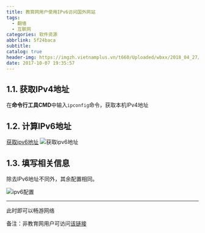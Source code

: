 ```yaml
---
title: 教育网用户使用IPv6访问国外网站
tags:
  - 翻墙
  - 互联网
categories: 软件资源
abbrlink: 5f24baca
subtitle:
catalog: true
header-img: https://imgzh.vietnamplus.vn/t660/Uploaded/wbxx/2018_04_27/IPv6image.jpeg
date: 2017-10-07 19:35:57
---
```

## 1.1. 获取IPv4地址
在**命令行工具CMD**中输入`ipconfig`命令，获取本机IPv4地址
<!-- more -->
## 1.2. 计算IPv6地址
[获取ipv6地址](http://ip-lookup.net/conversion.php)
![获取ipv6地址](https://ww1.sinaimg.cn/large/007i4MEmgy1g1a8syg7oaj30hr0amjrm.jpg)

## 1.3. 填写相关信息

除去IPv6地址不同外，其余配置相同。

![ipv6配置](https://ww1.sinaimg.cn/large/007i4MEmgy1g1a8tq2fnnj30wa0mxtb4.jpg)
***
此时即可以畅游网络

备注：非教育网用户可访问[该链接](http://blog.lea-code.win/posts/7a245ddb/)
